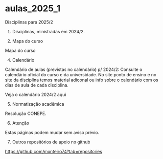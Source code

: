 # aulas_2025_1
Disciplinas para 2025/2

1. Disciplinas, ministradas em 2024/2.

3. Mapa do curso

Mapa do curso

4. Calendário

Calendário de aulas (previstas no calendário) p/ 2024/2: Consulte o calendário oficial do curso e da universidade. No site ponto de ensino e no site da disciplina temos material adiconal ou info sobre o calendário com os dias de aula de cada disciplina.

Veja o calendário 2024/2 aqui

5. Normatização acadêmica

Resolução CONEPE.

6. Atenção

Estas páginas podem mudar sem aviso prévio.

7. Outros repositórios de apoio no github

https://github.com/monteiro74?tab=repositories

